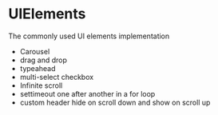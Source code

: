 # UIElements
The commonly used UI elements implementation

* Carousel
* drag and drop
* typeahead
* multi-select checkbox
* Infinite scroll
* settimeout one after another in a for loop
* custom header hide on scroll down and show on scroll up
